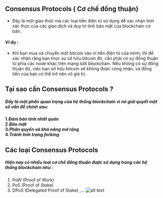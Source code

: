 ## Consensus Protocols ( Cơ chế đồng thuận)

- Đây là một giao thức mà các loại tiền điện tử sử dụng để xác nhận tính xác thực của các giao dịch và duy trì tính bảo mật của blockchain cơ bản .

#### _Ví dụ_ :

- Khi bạn mua và chuyển một bitcoin vào ví tiền điện tử của mình, thì để xác nhận rằng bạn thực sự sở hữu bitcoin đó, cần phải có sự đồng thuận từ phía các node khác trên mạng lưới blockchain. Nếu không có sự đồng thuận đó, việc bạn sở hữu bitcoin sẽ không được công nhận, và đồng tiền của bạn có thể trở nên vô giá trị.

## Tại sao cần Consensus Protocols ?

##### **Đây là một phần quan trọng của hệ thống blockchain vì nó giải quyết một số vấn đề chính sau:**

**1._Đảm bảo tính nhất quán_**<br>
**2._Bảo mật_**<br>
**3._Phân quyền và khả năng mở rộng_**<br>
**4._Tránh tình trạng forking_**<br>

## Các loại Consensus Protocols

##### Hiện nay có nhiều loại cơ chế đồng thuận được sử dụng trong các hệ thống blockchain như :

1. PoW (Proof of Work)
2. PoS (Proof of Stake)
3. DPoS (Delegated Proof of Stake)
   ,...
   ![alt text](https://contenthub-static.crypto.com/cdn-cgi/image/width=800,quality=75/wp_media/2023/03/Consensus-Mechanisms-in-Blockchain_Infographic_Mar14.jpeg)
